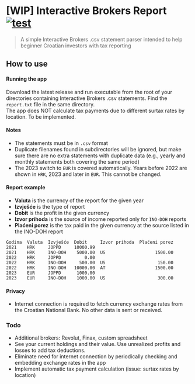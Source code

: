 # [WIP] Interactive Brokers Report [![test](https://github.com/thinktwice13/ibkr-report/actions/workflows/test.yaml/badge.svg?branch=main)](https://github.com/thinktwice13/ibkr-report/actions/workflows/test.yaml)
> A simple Interactive Brokers .csv statement parser intended to help beginner Croatian investors with tax reporting 
## How to use
#### Running the app
Download the latest release and run executable from the root of your directories containing Interactive Brokers .csv statements. Find the `report.txt` file in the same directory. \
The app does NOT calculate tax payments due to different surtax rates by location. To be implemented. 

#### Notes
- The statements must be in `.csv` format
- Duplicate filenames found in subdirectories will be ignored, but make sure there are no extra statements with duplicate data (e.g., yearly and monthly statements both covering the same period)
- The 2023 switch to `EUR` is covered automatically. Years before 2022 are shown in `HRK`, 2023 and later in `EUR`. This cannot be changed.

#### Report example
- **Valuta** is the currency of the report for the given year
- **Izvješće** is the type of report
- **Dobit** is the profit in the given currency
- **Izvor prihoda** is the source of income reported only for `INO-DOH` reports
- **Plaćeni porez** is the tax paid in the given currency at the source listed in the INO-DOH report
```
Godina  Valuta  Izvješće  Dobit     Izvor prihoda  Plaćeni porez   
2021    HRK     JOPPD     10000.99                                 
2021    HRK     INO-DOH    5000.00  US                   1500.00          
2022    HRK     JOPPD         0.00                                   
2022    HRK     INO-DOH     500.00  US                    150.00
2022    HRK     INO-DOH   10000.00  AT                   1500.00
2023    EUR     JOPPD      1000.00                                   
2023    EUR     INO-DOH    1000.00  US                    300.00           
```

#### Privacy
- Internet connection is required to fetch currency exchange rates from the Croatian National Bank. No other data is sent or received.

### Todo
- Additional brokers: Revolut, Finax, custom spreadsheet
- See your current holdings and their value. Use unrealized profits and losses to add tax deductions.
- Eliminate need for internet connection by periodically checking and embedding exchange rates in the app
- Implement automatic tax payment calculation (issue: surtax rates by location)